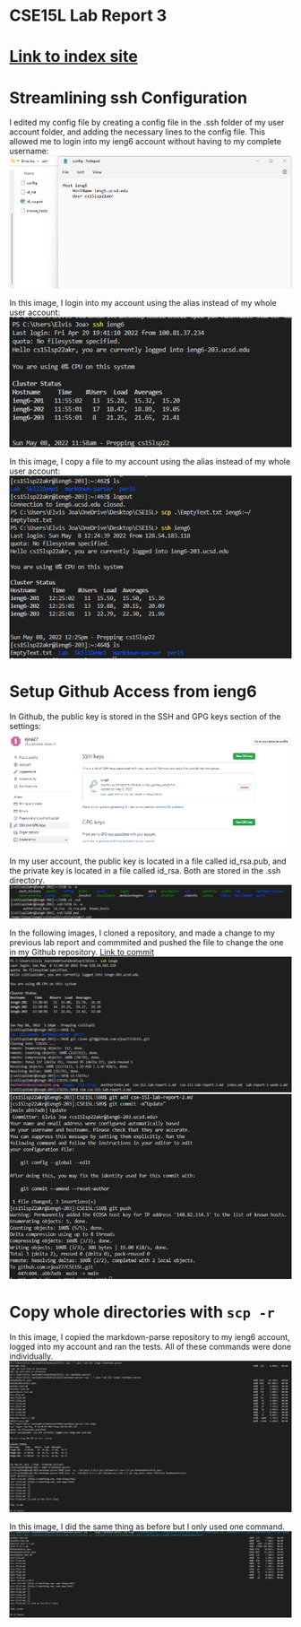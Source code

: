 # CSE15L Lab Report 3
# [Link to index site](https://ejoa27.github.io/CSE15L/index.html)
# Streamlining ssh Configuration
I edited my config file by creating a config file in the .ssh folder of my user account folder, and adding the necessary lines to the config file. This allowed me to login into my ieng6 account without having to my complete username:
![Config](Images/configLab3.png)

In this image, I login into my account using the alias instead of my whole user account:
![Login](Images/loginLab3.png)

In this image, I copy a file to my account using the alias instead of my whole user account:
![Copy](Images/copyLab3.png)

# Setup Github Access from ieng6
In Github, the public key is stored in the SSH and GPG keys section of the settings:
![PublicKey](Images/PublicKeyLab3.png)

In my user account, the public key is located in a file called id_rsa.pub, and the private key is located in a file called id_rsa. Both are stored in the .ssh directory.
![PrivateKey](Images/PrivateKeyLab3.png)

In the following images, I cloned a repository, and made a change to my previous lab report and commmited and pushed the file to change the one in my Github repository. [Link to commit](https://github.com/ejoa27/CSE15L/commit/abb7adbc51bcc462ef167420244cf83524275c3f)
![editLab3](Images/editLab3.png)
![AddAndCommit](Images/AddAndCommitLab3.png)

# Copy whole directories with `scp -r`
In this image, I copied the markdown-parse repository to my ieng6 account, logged into my account and ran the tests. All of these commands were done individually.
![IndividualSteps](Images/ShortLab3.png)

In this image, I did the same thing as before but I only used one command.
![LastPart](Images/SCPLastPartLab3.png)
